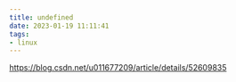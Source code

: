 ```yaml
---
title: undefined
date: 2023-01-19 11:11:41
tags:
- linux
---
```


https://blog.csdn.net/u011677209/article/details/52609835